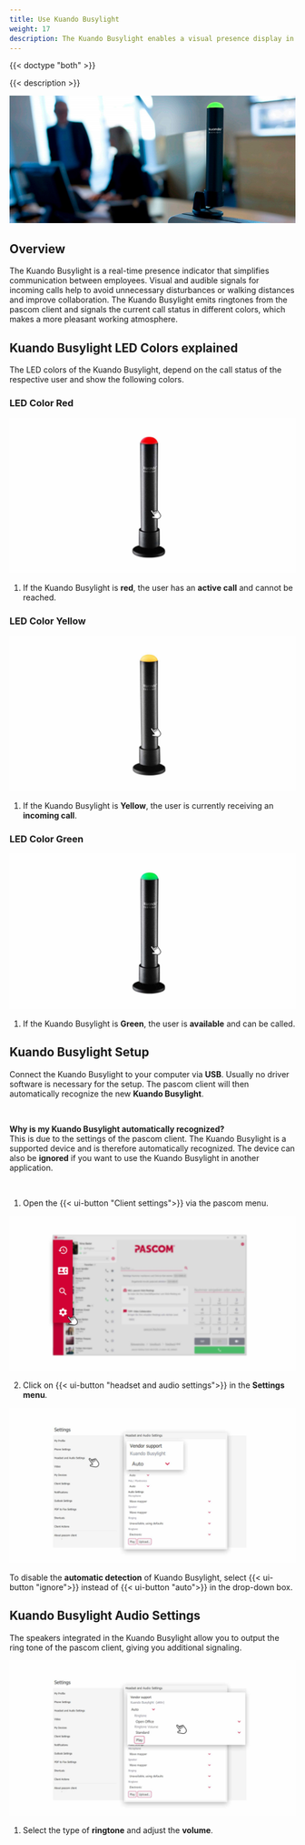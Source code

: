 ```yaml
---
title: Use Kuando Busylight
weight: 17
description: The Kuando Busylight enables a visual presence display in conjunction with the pascom client
---
```


{{< doctype "both" >}}
 
{{< description >}}


![Kuando Busylight](kuando-busylight-image.jpg)
</br>


## Overview


The Kuando Busylight is a real-time presence indicator that simplifies communication between employees. Visual and audible signals for incoming calls help to avoid unnecessary disturbances or walking distances and improve collaboration. The Kuando Busylight emits ringtones from the pascom client and signals the current call status in different colors, which makes a more pleasant working atmosphere.


## Kuando Busylight LED Colors explained

The LED colors of the Kuando Busylight, depend on the call status of the respective user and show the following colors.

### LED Color Red

![Kuando Busylight LED Red](kuando_busylight_red.jpg)
</br>

1. If the Kuando Busylight is **red**, the user has an **active call** and cannot be reached.

### LED Color Yellow

![Kuando Busylight LED Yellow](kuando_busylight_yellow.jpg)
</br>

1. If the Kuando Busylight is **Yellow**, the user is currently receiving an **incoming call**.

### LED Color Green

![Kuando Busylight LED Green](kuando_busylight_green.jpg)
</br>

1. If the Kuando Busylight is **Green**, the user is **available** and can be called.


## Kuando Busylight Setup

Connect the Kuando Busylight to your computer via **USB**. Usually no driver software is necessary for the setup. The pascom client will then automatically recognize the new **Kuando Busylight**. 

<br />

**Why is my Kuando Busylight automatically recognized?**    
This is due to the settings of the pascom client. The Kuando Busylight is a supported device and is therefore automatically recognized. The device can also be **ignored** if you want to use the Kuando Busylight in another application.

<br />

1. Open the {{< ui-button "Client settings">}} via the pascom menu.


![Open Client Settings](open_clientsettings.jpg)
</br>

2. Click on {{< ui-button "headset and audio settings">}} in the **Settings menu**.


![Kuando Busylight Setup](kuando_busylight_setup.en.jpg)
</br>

To disable the **automatic detection** of Kuando Busylight, select {{< ui-button "ignore">}} instead of {{< ui-button "auto">}} in the drop-down box. 

## Kuando Busylight Audio Settings

The speakers integrated in the Kuando Busylight allow you to output the ring tone of the pascom client, giving you additional signaling.

![Kuando Busylight Audio Settings](kuando_busylight_audio.en.jpg)
</br>

1. Select the type of **ringtone** and adjust the **volume**.

<br />